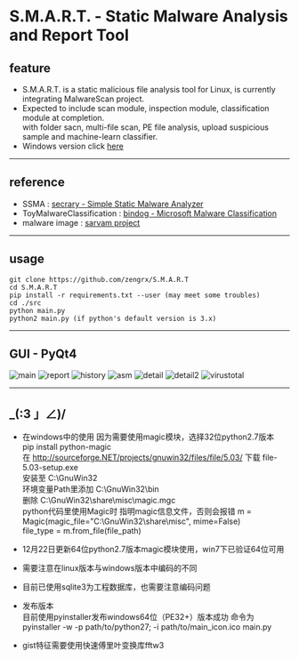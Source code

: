 S.M.A.R.T. - Static Malware Analysis and Report Tool   
========

feature
--------
- S.M.A.R.T. is a static malicious file analysis tool for Linux, is currently integrating MalwareScan project.
- Expected to include scan module, inspection module, classification module at completion.  
with folder sacn, multi-file scan, PE file analysis, upload suspicious sample and machine-learn classifier.          
- Windows version click [here](http://git.oschina.net/rx_z/mswingui)

--------
reference
--------
- SSMA : [secrary - Simple Static Malware Analyzer](https://github.com/secrary/SSMA)
- ToyMalwareClassification : [bindog - Microsoft Malware Classification](https://github.com/bindog/ToyMalwareClassification)
- malware image : [sarvam project](http://sarvamblog.blogspot.hk/2014/08/supervised-classification-with-k-fold.html)

--------
usage
--------
    git clone https://github.com/zengrx/S.M.A.R.T
    cd S.M.A.R.T
    pip install -r requirements.txt --user (may meet some troubles)
    cd ./src
    python main.py
    python2 main.py (if python's default version is 3.x)

--------
GUI - PyQt4
--------
![main](https://github.com/zengrx/S.M.A.R.T./blob/master/doc/pictures/smart_sacn.png)
![report](https://github.com/zengrx/S.M.A.R.T./blob/master/doc/pictures/smart_report.png)
![history](https://github.com/zengrx/S.M.A.R.T./blob/master/doc/pictures/smart_history.png)
![asm](https://github.com/zengrx/S.M.A.R.T./blob/master/doc/pictures/smart_asm.png)
![detail](https://github.com/zengrx/S.M.A.R.T./blob/master/doc/pictures/smart_detail.png)
![detail2](https://github.com/zengrx/S.M.A.R.T./blob/master/doc/pictures/smart_detail2.png)
![virustotal](https://github.com/zengrx/S.M.A.R.T./blob/master/doc/pictures/smart_vtapi.png)

--------
_(:3 」∠)/
--------
- 在windows中的使用
因为需要使用magic模块，选择32位python2.7版本     
pip install python-magic     
在 http://sourceforge.NET/projects/gnuwin32/files/file/5.03/ 下载 file-5.03-setup.exe     
安装至 C:\GnuWin32     
环境变量Path里添加 C:\GnuWin32\bin      
删除 C:\GnuWin32\share\misc\magic.mgc     
python代码里使用Magic时 指明magic信息文件，否则会报错
      m = Magic(magic_file="C:\GnuWin32\share\misc", mime=False)  
      file_type = m.from_file(file_path)  
- 12月22日更新64位python2.7版本magic模块使用，win7下已验证64位可用

- 需要注意在linux版本与windows版本中编码的不同

- 目前已使用sqlite3为工程数据库，也需要注意编码问题

- 发布版本    
目前使用pyinstaller发布windows64位（PE32+）版本成功
命令为 pyinstaller -w -p path/to/python27; -i path/to/main_icon.ico main.py

- gist特征需要使用快速傅里叶变换库fftw3 

